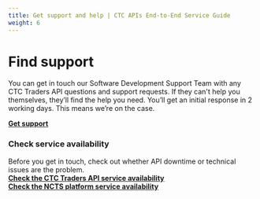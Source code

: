 ```yaml
---
title: Get support and help | CTC APIs End-to-End Service Guide
weight: 6
---
```


# Find support
<!--- Section owner: MTD Programme --->

You can get in touch our Software Development Support Team with any CTC Traders API questions and support requests. If they can't help you themselves, they’ll find the help you need. You’ll get an initial response in 2 working days. This means we’re on the case. 

**[Get support](https://developer.service.hmrc.gov.uk/developer/support)**

### Check service availability

Before you get in touch, check out whether API downtime or technical issues are the problem.    
**[Check the CTC Traders API service availability](https://api-platform-status.production.tax.service.gov.uk/?_ga=2.145121908.112811846.1587044117-960820992.1580203223)**     
**[Check the NCTS platform service availability](https://www.gov.uk/government/publications/new-computerised-transit-system-ncts-web-service-availability-and-issues/new-computerised-transit-system-ncts-web-service-availability-and-issues)**

